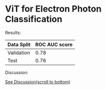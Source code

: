 # ViT for Electron Photon Classification

Results:

| Data Split      | ROC AUC score   |
| --------------- | --------------- |
| Validation      | 0.78            |
| Test            | 0.76            |

Discussion:

[See Discussion(scroll to bottom)](./task_3.ipynb)

